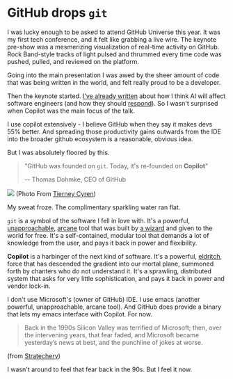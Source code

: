 # GitHub drops `git`
I was lucky enough to be asked to attend GitHub Universe this year. It was my first tech conference, and it felt like grabbing a live wire. The keynote pre-show was a mesmerizing visualization of real-time activity on GitHub. Rock Band-style tracks of light pulsed and thrummed every time code was pushed, pulled, and reviewed on the platform.

Going into the main presentation I was awed by the sheer amount of code that was being written in the world, and felt really proud to be a developer.

Then the keynote started. [I've already written](/essays/tower) about how I think AI will affect software engineers (and how they should [respond](/essays/squeeze)). So I wasn't surprised when Copilot was the main focus of the talk.

I use copilot extensively - I believe GitHub when they say it makes devs 55% better. And spreading those productivity gains outwards from the IDE into the broader github ecosystem is a reasonable, obvious idea.

But I was absolutely floored by this.

> "GitHub was founded on `git`. Today, it's re-founded on **Copilot**"
>
>  -- Thomas Dohmke, CEO of GitHub

![](/assets/images/refounded.jpeg)
(Photo From [Tierney Cyren](https://twitter.com/bitandbang/status/1722301457423323414/photo/1))


My sweat froze. The complimentary sparkling water ran flat.

`git` is a symbol of the software I fell in love with. It's a powerful, [unapproachable](https://xkcd.com/1597/), [arcane](https://stevelosh.com/blog/2013/04/git-koans/) tool that was built by [a wizard](https://www.linuxfoundation.org/blog/blog/10-years-of-git-an-interview-with-git-creator-linus-torvalds) and given to the world for free. It's a self-contained, modular tool that demands a lot of knowledge from the user, and pays it back in power and flexibility.

**Copilot** is a harbinger of the next kind of software. It's a powerful, [eldritch](https://twitter.com/anthrupad/status/1622349563922362368), force that has descended the gradient into our mortal plane, summoned forth by chanters who do not understand it. It's a sprawling, distributed system that asks for very little sophistication, and pays it back in power and vendor lock-in.

I don't use Microsoft's (owner of GitHub) IDE. I use emacs (another powerful, unapproachable, arcane tool). And GitHub does provide a binary that lets my emacs interface with Copilot. For now.

> Back in the 1990s Silicon Valley was terrified of Microsoft; then, over the intervening years, that fear faded, and Microsoft became yesterday’s news at best, and the punchline of jokes at worse.

(from [Stratechery](https://stratechery.com/2023/microsoft-office-ai-copilot-and-techs-two-philosophies-business-chat-and-appropriate-fear/))

I wasn't around to feel that fear back in the 90s. But I feel it now.

